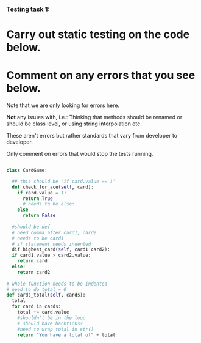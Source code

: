### Testing task 1:

# Carry out static testing on the code below.
# Comment on any errors that you see below.

Note that we are only looking for errors here.

**Not** any issues with, i.e.: 
Thinking that methods should be renamed or should be class level, or using string interpolation etc. 

These aren't errors but rather standards that vary from developer to developer. 

Only comment on errors that would stop the tests running.

```python

class CardGame:

  ## this should be 'if card.value == 1' 
  def check_for_ace(self, card):
    if card.value = 1:
      return True
      # needs to be else:
    else
      return False
   
  #should be def
  # need comma after card1, card2
  # needs to be card1
  # if statement needs indented
  dif highest_card(self, card1 card2):
  if card1.value > card2.value:
    return card
  else:
    return card2
  
# whole function needs to be indented 
# need to do total = 0
def cards_total(self, cards):
  total
  for card in cards:
    total += card.value
    #shouldn't be in the loop
    # should have backticks?
    #need to wrap total in str()
    return "You have a total of" + total
  
```
